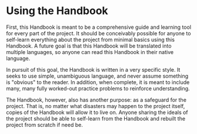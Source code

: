 # Using the Handbook

First, this Handbook is meant to be a comprehensive guide and learning tool for every part of the project. It should be conceivably possible for anyone to self-learn everything about the project from minimal basics using this Handbook. A future goal is that this Handbook will be translated into multiple languages, so anyone can read this Handbook in their native language.

In pursuit of this goal, the Handbook is written in a very specific style. It seeks to use simple, unambiguous language, and never assume something is "obvious" to the reader. In addition, when complete, it is meant to include many, many fully worked-out practice problems to reinforce understanding. 

The Handbook, however, also has another purpose: as a safeguard for the project. That is, no matter what disasters may happen to the project itself, copies of the Handbook will allow it to live on. Anyone sharing the ideals of the project should be able to self-learn from the Handbook and rebuilt the project from scratch if need be.
